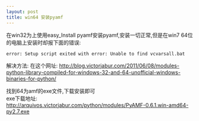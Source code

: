 ```yaml
---
layout: post
title: win64 安装pyamf
---
```


在win32为上使用easy_Install pyamf安装pyamf,安装一切正常,但是在win7 64位的电脑上安装时却报下面的错误:

    error: Setup script exited with error: Unable to find vcvarsall.bat


解决方法:
在这个网址:
<http://blog.victorjabur.com/2011/06/08/modules-python-library-compiled-for-windows-32-and-64-unofficial-windows-binaries-for-python/>

找到64为amf的exe文件,下载安装即可<br>
exe下载地址:<br>
<http://arquivos.victorjabur.com/python/modules/PyAMF-0.6.1.win-amd64-py2.7.exe>
